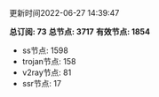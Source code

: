 更新时间2022-06-27 14:39:47

**总订阅: 73**
**总节点: 3717**
**有效节点: 1854**
- ss节点: 1598
- trojan节点: 158
- v2ray节点: 81
- ssr节点: 17
